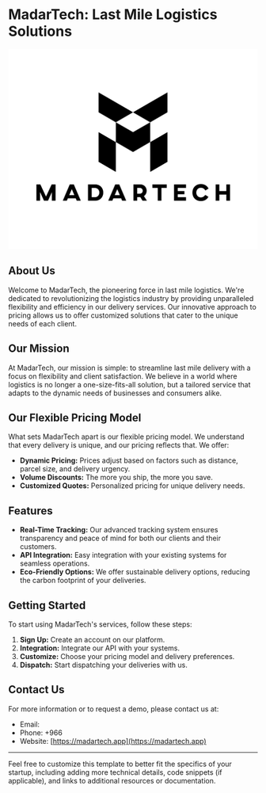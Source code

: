 # MadarTech: Last Mile Logistics Solutions

![MadarTech Logo](/profile/FullLogo_Transparent-2.png)

## About Us

Welcome to MadarTech, the pioneering force in last mile logistics. We're dedicated to revolutionizing the logistics industry by providing unparalleled flexibility and efficiency in our delivery services. Our innovative approach to pricing allows us to offer customized solutions that cater to the unique needs of each client.

## Our Mission

At MadarTech, our mission is simple: to streamline last mile delivery with a focus on flexibility and client satisfaction. We believe in a world where logistics is no longer a one-size-fits-all solution, but a tailored service that adapts to the dynamic needs of businesses and consumers alike.

## Our Flexible Pricing Model

What sets MadarTech apart is our flexible pricing model. We understand that every delivery is unique, and our pricing reflects that. We offer:

- **Dynamic Pricing:** Prices adjust based on factors such as distance, parcel size, and delivery urgency.
- **Volume Discounts:** The more you ship, the more you save.
- **Customized Quotes:** Personalized pricing for unique delivery needs.

## Features

- **Real-Time Tracking:** Our advanced tracking system ensures transparency and peace of mind for both our clients and their customers.
- **API Integration:** Easy integration with your existing systems for seamless operations.
- **Eco-Friendly Options:** We offer sustainable delivery options, reducing the carbon footprint of your deliveries.

## Getting Started

To start using MadarTech's services, follow these steps:

1. **Sign Up:** Create an account on our platform.
2. **Integration:** Integrate our API with your systems.
3. **Customize:** Choose your pricing model and delivery preferences.
4. **Dispatch:** Start dispatching your deliveries with us.

## Contact Us

For more information or to request a demo, please contact us at:

- Email:
- Phone: +966
- Website: [https://madartech.app](https://madartech.app)

---

Feel free to customize this template to better fit the specifics of your startup, including adding more technical details, code snippets (if applicable), and links to additional resources or documentation.
